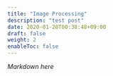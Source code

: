 ```yaml
---
title: "Image Processing"
description: "test post"
date: 2020-01-28T00:38:48+09:00
draft: false
weight: 2
enableToc: false
---
```


*Markdown here*
